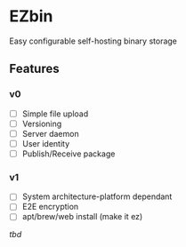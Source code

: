 # EZbin

Easy configurable self-hosting binary storage

## Features

### v0

- [ ] Simple file upload
- [ ] Versioning
- [ ] Server daemon
- [ ] User identity
- [ ] Publish/Receive package

### v1

- [ ] System architecture-platform dependant
- [ ] E2E encryption
- [ ] apt/brew/web install (make it ez)

*tbd*
